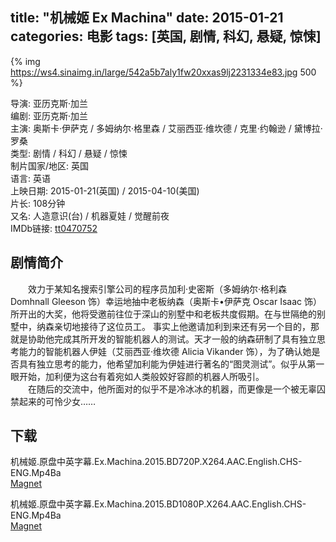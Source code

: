 title: "机械姬 Ex Machina"
date: 2015-01-21
categories: 电影
tags: [英国, 剧情, 科幻, 悬疑, 惊悚]
---
{% img https://ws4.sinaimg.in/large/542a5b7aly1fw20xxas9lj2231334e83.jpg 500 %}

导演: 亚历克斯·加兰  
编剧: 亚历克斯·加兰  
主演: 奥斯卡·伊萨克 / 多姆纳尔·格里森 / 艾丽西亚·维坎德 / 克里·约翰逊 / 黛博拉·罗桑  
类型: 剧情 / 科幻 / 悬疑 / 惊悚  
制片国家/地区: 英国  
语言: 英语  
上映日期: 2015-01-21(英国) / 2015-04-10(美国)  
片长: 108分钟  
又名: 人造意识(台) / 机器夏娃 / 觉醒前夜  
IMDb链接: [tt0470752](http://www.imdb.com/title/tt0470752)

## 剧情简介
　　效力于某知名搜索引擎公司的程序员加利·史密斯（多姆纳尔·格利森 Domhnall Gleeson 饰）幸运地抽中老板纳森（奥斯卡•伊萨克 Oscar Isaac 饰）所开出的大奖，他将受邀前往位于深山的别墅中和老板共度假期。在与世隔绝的别墅中，纳森亲切地接待了这位员工。 事实上他邀请加利到来还有另一个目的，那就是协助他完成其所开发的智能机器人的测试。天才一般的纳森研制了具有独立思考能力的智能机器人伊娃（艾丽西亚·维坎德 Alicia Vikander 饰），为了确认她是否具有独立思考的能力，他希望加利能为伊娃进行著名的“图灵测试”。似乎从第一眼开始，加利便为这台有着宛如人类般姣好容颜的机器人所吸引。  
　　在随后的交流中，他所面对的似乎不是冷冰冰的机器，而更像是一个被无辜囚禁起来的可怜少女……

## 下载
机械姬.原盘中英字幕.Ex.Machina.2015.BD720P.X264.AAC.English.CHS-ENG.Mp4Ba  
[Magnet](magnet:?xt=urn:btih:08dabe0e2617bf25fa97448bcb1a8348efa048c2)

机械姬.原盘中英字幕.Ex.Machina.2015.BD1080P.X264.AAC.English.CHS-ENG.Mp4Ba  
[Magnet](magnet:?xt=urn:btih:970c54331081500ccdcb51af4a1575bcb2d8ffeb)

